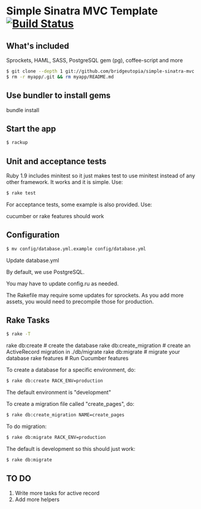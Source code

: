 Simple Sinatra MVC Template [![Build Status](https://secure.travis-ci.org/bridgeutopia/simple-sinatra-mvc.png)](http://travis-ci.org/bridgeutopia/simple-sinatra-mvc)
============================

What's included
-----------------------------
Sprockets, HAML, SASS, PostgreSQL gem (pg), coffee-script and more


``` bash
$ git clone --depth 1 git://github.com/bridgeutopia/simple-sinatra-mvc.git myapp
$ rm -r myapp/.git && rm myapp/README.md
```


Use bundler to install gems
-----------------------------
bundle install


Start the app
-----------------------------

``` bash
$ rackup
```

Unit and acceptance tests
-----------------------------
Ruby 1.9 includes minitest so it just makes test to use minitest instead of any other framework.
It works and it is simple. Use:

``` bash
$ rake test
```

For acceptance tests, some example is also provided. Use:

cucumber or rake features should work

Configuration
-----------------------------

``` bash
$ mv config/database.yml.example config/database.yml
```

Update database.yml


By default, we use PostgreSQL.

You may have to update config.ru as needed.

The Rakefile may require some updates for sprockets. As you add more assets, you would need to precompile those for production.


Rake Tasks
-----------------------------

``` bash
$ rake -T
```

rake db:create            # create the database
rake db:create_migration  # create an ActiveRecord migration in ./db/migrate
rake db:migrate           # migrate your database
rake features             # Run Cucumber features

To create a database for a specific environment, do:

``` bash
$ rake db:create RACK_ENV=production
```

The default environment is "development"

To create a migration file called "create_pages", do:

``` bash
$ rake db:create_migration NAME=create_pages
```

To do migration:

``` bash
$ rake db:migrate RACK_ENV=production
```

The default is development so this should just work:

``` bash
$ rake db:migrate
```

TO DO
-----------------------------
1. Write more tasks for active record
2. Add more helpers
